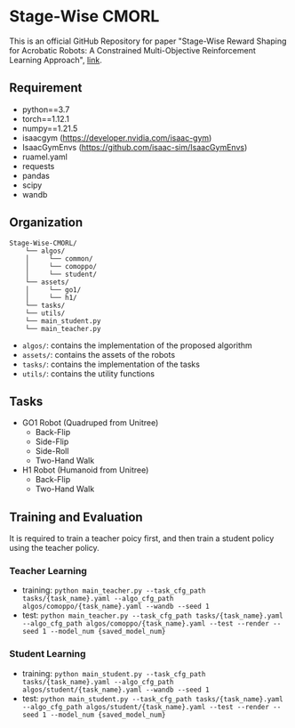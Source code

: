 # Stage-Wise CMORL

This is an official GitHub Repository for paper "Stage-Wise Reward Shaping for Acrobatic Robots: A Constrained Multi-Objective Reinforcement Learning Approach", [link](https://arxiv.org/abs/2409.15755).

## Requirement

- python==3.7
- torch==1.12.1
- numpy==1.21.5
- isaacgym (https://developer.nvidia.com/isaac-gym)
- IsaacGymEnvs (https://github.com/isaac-sim/IsaacGymEnvs)
- ruamel.yaml
- requests
- pandas
- scipy
- wandb

## Organization
```
Stage-Wise-CMORL/
    └── algos/
    │     └── common/
    │     └── comoppo/
    │     └── student/
    └── assets/
    │     └── go1/
    │     └── h1/
    └── tasks/
    └── utils/
    └── main_student.py
    └── main_teacher.py
```
- `algos/`: contains the implementation of the proposed algorithm
- `assets/`: contains the assets of the robots
- `tasks/`: contains the implementation of the tasks
- `utils/`: contains the utility functions

## Tasks

- GO1 Robot (Quadruped from Unitree)
    - Back-Flip
    - Side-Flip
    - Side-Roll
    - Two-Hand Walk
- H1 Robot (Humanoid from Unitree)
    - Back-Flip
    - Two-Hand Walk

## Training and Evaluation

It is required to train a teacher poicy first, and then train a student policy using the teacher policy.

### Teacher Learning

- training: `python main_teacher.py --task_cfg_path tasks/{task_name}.yaml --algo_cfg_path algos/comoppo/{task_name}.yaml --wandb --seed 1`
- test: `python main_teacher.py --task_cfg_path tasks/{task_name}.yaml --algo_cfg_path algos/comoppo/{task_name}.yaml --test --render --seed 1 --model_num {saved_model_num}`

### Student Learning

- training: `python main_student.py --task_cfg_path tasks/{task_name}.yaml --algo_cfg_path algos/student/{task_name}.yaml --wandb --seed 1`
- test: `python main_student.py --task_cfg_path tasks/{task_name}.yaml --algo_cfg_path algos/student/{task_name}.yaml --test --render --seed 1 --model_num {saved_model_num}`
